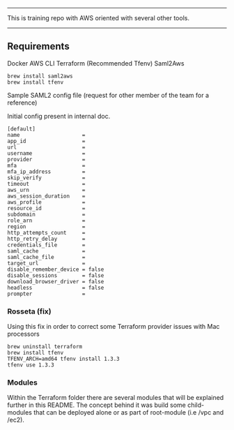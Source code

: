 ----

This is training repo with AWS oriented with several other tools.

----
## Requirements
Docker
AWS CLI
Terraform (Recommended Tfenv)
Saml2Aws
```
brew install saml2aws
brew install tfenv
```

Sample SAML2 config file (request for other member of the team for a reference)

Initial config present in internal doc.
```
[default]
name                    = 
app_id                  = 
url                     = 
username                = 
provider                = 
mfa                     = 
mfa_ip_address          =
skip_verify             = 
timeout                 = 
aws_urn                 = 
aws_session_duration    = 
aws_profile             = 
resource_id             =
subdomain               =
role_arn                = 
region                  = 
http_attempts_count     =
http_retry_delay        =
credentials_file        =
saml_cache              = 
saml_cache_file         =
target_url              =
disable_remember_device = false
disable_sessions        = false
download_browser_driver = false
headless                = false
prompter                =
```

### Rosseta (fix)
Using this fix in order to correct some Terraform provider issues with Mac processors
```
brew uninstall terraform
brew install tfenv
TFENV_ARCH=amd64 tfenv install 1.3.3
tfenv use 1.3.3
```

### Modules

Within the Terraform folder there are several modules that will be explained further in this README.
The concept behind it was build some child-modules that can be deployed alone or as part of root-module (i.e /vpc and /ec2).

